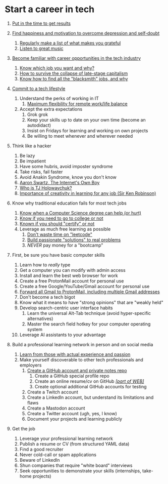 # Start a career in tech

1. [Put in the time to get results](https://youtu.be/AQCYo3EOjZc)

1. [Find happiness and motivation to overcome depression and self-doubt](https://youtu.be/Dk_uJDAYV2I)
    1. [Regularly make a list of what makes you grateful](https://youtu.be/zXcQ_c4EYKE)
    1. [Listen to great music](https://youtu.be/DNosRGLD_mE)

1. [Become familiar with career opportunities in the tech industry](https://youtu.be/x4B02-qpaf8)
    1. [Know which job you want and why?](https://youtu.be/d2EwuxQHV6Y)
    1. [How to survive the collapse of late-stage capitalism](https://youtu.be/nF76zlqWjk4)
    1. [Know how to find all the "blacksmith" jobs, and why](https://youtu.be/TrFGCPqpPcU)

1. [Commit to a tech lifestyle](https://youtu.be/yvGhmx4mtJI)
    1. Understand the perks of working in IT
        1. [Maximum flexibility for remote work/life balance](https://youtu.be/j-RTnJ5jluY)
    1. Accept the extra expectations
        1. Grok grok
        1. Keep your skills up to date on your own time (become an autodidact)
        1. Insist on Fridays for learning and working on own projects
        1. Be willing to meet whenever and wherever needed

1. Think like a hacker
    1. Be lazy
    1. Be impatient
    1. Have some hubris, avoid imposter syndrome
    1. Take risks, fail faster
    1. Avoid Anakin Syndrome, know you don't know
    1. [Aaron Swartz, The Internet's Own Boy](https://youtu.be/9vz06QO3UkQ)
    1. [Who is TJ Holowaychuk?](https://youtu.be/8bukMVraTME)
    1. [Importance of creativity in learning for any job (Sir Ken Robinson)](https://youtu.be/XSu38uFEVuI)

1. Know why traditional education fails for most tech jobs
    1. [Know when a Computer Science degree can help (or hurt)](https://youtu.be/E7Cz6SfC6fU)
    1. [Know if you need to go to college or not](https://youtu.be/bDUTVD_uels)
    1. [Known if you should "certify" or not](https://youtu.be/ZDbQ9-QJIhQ)
    1. Leverage as much free learning as possible
        1. [Don't waste time on "leetcode"](https://youtu.be/NP07mRONat8)
        1. [Build passionate "solutions" to real problems](https://youtu.be/T_keQlQVOWo)
        1. *NEVER* pay money for a "bootcamp"

1. First, be sure you have basic computer skills
    1. Learn how to *really* type
    1. Get a computer you can modify with admin access
    1. Install and learn the best web browser for work
    1. Create a free ProtonMail account for personal use
    1. Create a free Google/YouTube/Gmail account for personal use
    1. [Forward all Gmail to ProtonMail, including multiple Gmail addresses](https://youtu.be/8A_8g5oiokc)
    1. Don't become a tech bigot
    1. Know what it means to have "strong opinions" that are "weakly held"
    1. Develop search-centric user interface habits
        1. Learn the universal Alt-Tab technique (avoid hyper-specific alternatives)
        1. Master the search field hotkey for your computer operating system
    1. Leverage AI assistants to your advantage

1. Build a professional learning network in person and on social media
    1. [Learn from those with actual experience and passion](https://youtu.be/DMZd535WTkY)
    1. Make yourself discoverable to other tech professionals and employers
        1. [Create a GitHub account and private notes repo](https://youtu.be/0RnvLIDboNQ)
            1. Create a GitHub special profile repo
            1. Create an online resume/cv on GitHub *[[part of WEB]](../web)*
            1. Create optional additional GitHub accounts for testing
        1. Create a Twitch account
        1. Create a LinkedIn account, but understand its limitations and flaws
        1. Create a Mastodon account
        1. Create a Twitter account (ugh, yes, I know)
        1. Document your projects and learning publicly

1. Get the job
    1. Leverage your professional learning network
    1. Publish a resume or CV (from structured YAML data)
    1. Find a good recruiter
    1. Never cold-call or spam applications
    1. Beware of LinkedIn
    1. Shun companies that require "white board" interviews
    1. Seek opportunities to demonstrate your skills (internships, take-home projects)
